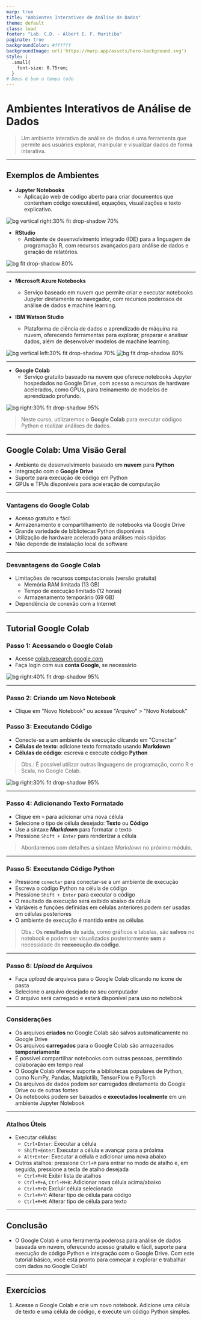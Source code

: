 ```yaml
---
marp: true
title: "Ambientes Interativos de Análise de Dados"
theme: default
class: lead
footer: "Lab. C.D. - Albert E. F. Muritiba"
paginate: true
backgroundColor: #ffffff
backgroundImage: url('https://marp.app/assets/hero-background.svg')
style: |
  .small{
    font-size: 0.75rem;
  }
# Deus é bom o tempo todo
---
```


# Ambientes Interativos de Análise de Dados

> Um ambiente interativo de análise de dados é uma ferramenta que permite aos usuários explorar, manipular e visualizar dados de forma interativa. 


---
## Exemplos de Ambientes

- **Jupyter Notebooks**
  - Aplicação web de código aberto para criar documentos que contenham código executável, equações, visualizações e texto explicativo.

![bg vertical right:30% fit drop-shadow 70%](https://upload.wikimedia.org/wikipedia/commons/thumb/3/38/Jupyter_logo.svg/1200px-Jupyter_logo.svg.png)


- **RStudio**
  - Ambiente de desenvolvimento integrado (IDE) para a linguagem de programação R, com recursos avançados para análise de dados e geração de relatórios.

![bg fit drop-shadow 80%](https://upload.wikimedia.org/wikipedia/commons/thumb/d/d0/RStudio_logo_flat.svg/1200px-RStudio_logo_flat.svg.png)

---

- **Microsoft Azure Notebooks**
  - Serviço baseado em nuvem que permite criar e executar notebooks Jupyter diretamente no navegador, com recursos poderosos de análise de dados e machine learning.

- **IBM Watson Studio**
  - Plataforma de ciência de dados e aprendizado de máquina na nuvem, oferecendo ferramentas para explorar, preparar e analisar dados, além de desenvolver modelos de machine learning.

![bg vertical left:30% fit drop-shadow 70%](https://upload.wikimedia.org/wikipedia/commons/thumb/4/44/Microsoft_logo.svg/1200px-Microsoft_logo.svg.png)
![bg fit drop-shadow 80% ](https://upload.wikimedia.org/wikipedia/commons/thumb/5/51/IBM_logo.svg/1200px-IBM_logo.svg.png)




---

- **Google Colab**
   - Serviço gratuito baseado na nuvem que oferece notebooks Jupyter hospedados no Google Drive, com acesso a recursos de hardware acelerados, como GPUs, para treinamento de modelos de aprendizado profundo.

![bg right:30% fit drop-shadow 95%](images/colab.png)

> Neste curso, utilizaremos o **Google Colab** para executar códigos Python e realizar análises de dados.
> 
---

## Google Colab: Uma Visão Geral

- Ambiente de desenvolvimento baseado em **nuvem** para **Python**
- Integração com o **Google Drive**
- Suporte para execução de código em Python
- GPUs e TPUs disponíveis para aceleração de computação

---

### Vantagens do Google Colab

- Acesso gratuito e fácil
- Armazenamento e compartilhamento de notebooks via Google Drive
- Grande variedade de bibliotecas Python disponíveis
- Utilização de hardware acelerado para análises mais rápidas
- Não depende de instalação local de software

---

### Desvantagens do Google Colab

- Limitações de recursos computacionais (versão gratuita)
  - Memória RAM limitada (13 GB)
  - Tempo de execução limitado (12 horas)
  - Armazenamento temporário (69 GB)
- Dependência de conexão com a internet

---

## Tutorial Google Colab

### Passo 1: Acessando o Google Colab

- Acesse [colab.research.google.com](https://colab.research.google.com/)
- Faça login com sua **conta Google**, se necessário

![bg right:40% fit drop-shadow 95%](images/colab1.png)

---

### Passo 2: Criando um Novo Notebook

- Clique em "Novo Notebook" ou acesse "Arquivo" > "Novo Notebook"

### Passo 3: Executando Código

- Conecte-se a um ambiente de execução clicando em "Conectar"
- **Células de texto**: adicione texto formatado usando **Markdown**
- **Células de código**: escreva e execute código **Python**

> Obs.: É possível utilizar outras linguagens de programação, como R e Scala, no Google Colab.

![bg right:30% fit drop-shadow 95%](images/colab3.png)

---

### Passo 4: Adicionando Texto Formatado

- Clique em `+` para adicionar uma nova célula
- Selecione o tipo de célula desejado: **Texto** ou **Código**
- Use a sintaxe ***Markdown*** para formatar o texto
- Pressione `Shift + Enter` para renderizar a célula

> Abordaremos com detalhes a sintaxe *Markdown* no próximo módulo.

---

### Passo 5: Executando Código Python

- Pressione `conectar` para conectar-se a um ambiente de execução
- Escreva o código Python na célula de código
- Pressione `Shift + Enter` para executar o código
- O resultado da execução será exibido abaixo da célula
- Variáveis e funções definidas em células anteriores podem ser usadas em células posteriores
- O ambiente de execução é mantido entre as células

> Obs.: Os **resultados** de saída, como gráficos e tabelas, são **salvos** no notebook e podem ser visualizados posteriormente **sem** a necessidade de **reexecução do código**.


---

### Passo 6: *Upload* de Arquivos


- Faça *upload* de arquivos para o Google Colab clicando no ícone de pasta
- Selecione o arquivo desejado no seu computador
- O arquivo será carregado e estará disponível para uso no notebook

---

### Considerações

- Os arquivos **criados** no Google Colab são salvos automaticamente no Google Drive
- Os arquivos **carregados** para o Google Colab são armazenados **temporariamente**
- É possível compartilhar notebooks com outras pessoas, permitindo colaboração em tempo real
- O Google Colab oferece suporte a bibliotecas populares de Python, como NumPy, Pandas, Matplotlib, TensorFlow e PyTorch
- Os arquivos de dados podem ser carregados diretamente do Google Drive ou de outras fontes
- Os notebooks podem ser baixados e **executados localmente** em um ambiente Jupyter Notebook

---

### Atalhos Úteis
- Executar células:
  - `Ctrl+Enter`: Executar a célula
  - `Shift+Enter`: Executar a célula e avançar para a próxima
  - `Alt+Enter`: Executar a célula e adicionar uma nova abaixo  
- Outros atalhos: pressione `Ctrl+M` para entrar no modo de atalho e, em seguida, pressione a tecla de atalho desejada
  - `Ctrl+M+H`: Exibir lista de atalhos
  - `Ctrl+M+A`, `Ctrl+M+B`: Adicionar nova célula acima/abaixo
  - `Ctrl+M+D`: Excluir célula selecionada
  - `Ctrl+M+Y`: Alterar tipo de célula para código
  - `Ctrl+M+M`: Alterar tipo de célula para texto

---

## Conclusão

- O Google Colab é uma ferramenta poderosa para análise de dados baseada em nuvem, oferecendo acesso gratuito e fácil, suporte para execução de código Python e integração com o Google Drive. Com este tutorial básico, você está pronto para começar a explorar e trabalhar com dados no Google Colab!

---

## Exercícios

1. Acesse o Google Colab e crie um novo notebook. Adicione uma célula de texto e uma célula de código, e execute um código Python simples.
  
 
